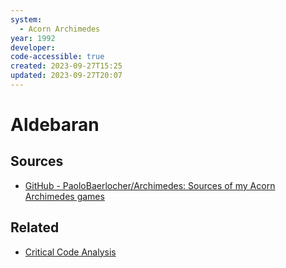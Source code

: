 ```yaml
---
system:
  - Acorn Archimedes
year: 1992
developer: 
code-accessible: true
created: 2023-09-27T15:25
updated: 2023-09-27T20:07
---
```

# Aldebaran


## Sources
- [GitHub - PaoloBaerlocher/Archimedes: Sources of my Acorn Archimedes games](https://github.com/PaoloBaerlocher/Archimedes)

## Related
- [Critical Code Analysis](notes/Critical%20Code%20Analysis.md)